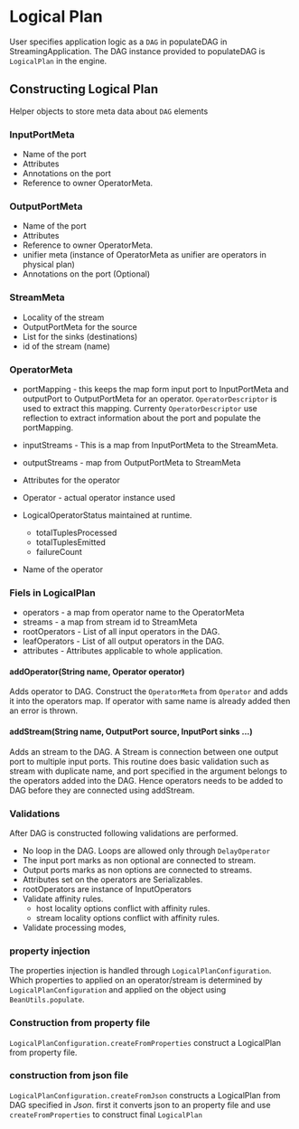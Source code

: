 # Logical Plan

User specifies application logic as a `DAG` in populateDAG in StreamingApplication. The
DAG instance provided to populateDAG is `LogicalPlan` in the engine.

## Constructing Logical Plan
Helper objects to store meta data about `DAG` elements
### InputPortMeta
  - Name of the port
  - Attributes
  - Annotations on the port
  - Reference to owner OperatorMeta.
  
### OutputPortMeta
  - Name of the port
  - Attributes
  - Reference to owner OperatorMeta.
  - unifier meta (instance of OperatorMeta as unifier are operators in physical plan)
  - Annotations on the port (Optional)

### StreamMeta
  - Locality of the stream
  - OutputPortMeta for the source
  - List<InputPortMeta> for the sinks (destinations)
  - id of the stream (name)

### OperatorMeta
  - portMapping - this keeps the map form input port to InputPortMeta
    and outputPort to OutputPortMeta for an operator. `OperatorDescriptor` is
    used to extract this mapping. Currenty `OperatorDescriptor` use reflection
    to extract information about the port and populate the portMapping.
    
  - inputStreams - This is a map from InputPortMeta to the StreamMeta.
  - outputStreams - map from OutputPortMeta to StreamMeta
  - Attributes for the operator
  - Operator - actual operator instance used
  - LogicalOperatorStatus maintained at runtime.
    - totalTuplesProcessed
    - totalTuplesEmitted
    - failureCount
  - Name of the operator


### Fiels in LogicalPlan
- operators - a map from operator name to the OperatorMeta
- streams - a map from stream id to StreamMeta
- rootOperators - List of all input operators in the DAG.
- leafOperators - List of all output operators in the DAG.
- attributes - Attributes applicable to whole application.

#### addOperator(String name, Operator operator)
Adds operator to DAG. Construct the `OperatorMeta` from `Operator` and adds it into
the operators map. If operator with same name is already added then an error is thrown.

#### addStream(String name, OutputPort source, InputPort sinks ...)
Adds an stream to the DAG. A Stream is connection between one output port to multiple
input ports. This routine does basic validation such as stream with duplicate name, and
port specified in the argument belongs to the operators added into the DAG. Hence operators
needs to be added to DAG before they are connected using addStream.


### Validations
After DAG is constructed following validations are performed.
- No loop in the DAG. Loops are allowed only through `DelayOperator`
- The input port marks as non optional are connected to stream.
- Output ports marks as non options are connected to streams.
- Attributes set on the operators are Serializables.
- rootOperators are instance of InputOperators
- Validate affinity rules.
  - host locality options conflict with affinity rules.
  - stream locality options conflict with affinity rules.
- Validate processing modes,

### property injection
The properties injection is handled through `LogicalPlanConfiguration`. Which properties to 
applied on an operator/stream is determined by `LogicalPlanConfiguration` and applied on the
object using `BeanUtils.populate`.

### Construction from property file
`LogicalPlanConfiguration.createFromProperties` construct a LogicalPlan from property file.

### construction from json file
`LogicalPlanConfiguration.createFromJson` constructs a LogicalPlan from DAG specified
in *Json*. first it converts json to an property file and use `createFromProperties` to
construct final `LogicalPlan`
